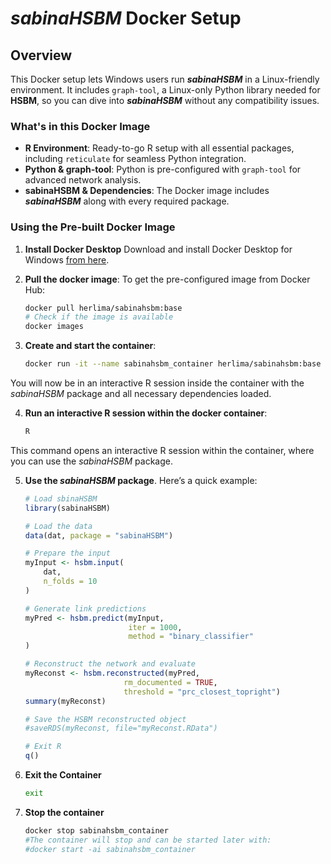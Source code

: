 # *sabinaHSBM* Docker Setup

## Overview

This Docker setup lets Windows users run ***sabinaHSBM*** in a Linux-friendly environment. It includes `graph-tool`, a Linux-only Python library needed for **HSBM**, so you can dive into ***sabinaHSBM*** without any compatibility issues.

### What's in this Docker Image

- **R Environment**: Ready-to-go R setup with all essential packages, including `reticulate` for seamless Python integration.
- **Python & graph-tool**: Python is pre-configured with `graph-tool` for advanced network analysis.
- **sabinaHSBM & Dependencies**: The Docker image includes ***sabinaHSBM*** along with every required package.


### Using the Pre-built Docker Image

1. **Install Docker Desktop**
Download and install Docker Desktop for Windows [from here](https://www.docker.com/products/docker-desktop).

2. **Pull the docker image**: To get the pre-configured image from Docker Hub:
   ```bash
   docker pull herlima/sabinahsbm:base
   # Check if the image is available
   docker images
   ```
3. **Create and start the container**:
   ```bash
   docker run -it --name sabinahsbm_container herlima/sabinahsbm:base /bin/bash
   ```
You will now be in an interactive R session inside the container with the *sabinaHSBM* package and all necessary dependencies loaded.

4. **Run an interactive R session within the docker container**:
   ```bash
   R
   ```
This command opens an interactive R session within the container, where you can use the *sabinaHSBM* package.

5. **Use the *sabinaHSBM* package**. Here’s a quick example:
   ```r
   # Load sbinaHSBM
   library(sabinaHSBM)

   # Load the data
   data(dat, package = "sabinaHSBM")

   # Prepare the input
   myInput <- hsbm.input(
       dat,
       n_folds = 10
   )

   # Generate link predictions
   myPred <- hsbm.predict(myInput,
                          iter = 1000,
                          method = "binary_classifier"
   )

   # Reconstruct the network and evaluate
   myReconst <- hsbm.reconstructed(myPred,
                         rm_documented = TRUE,
                         threshold = "prc_closest_topright")
   summary(myReconst)

   # Save the HSBM reconstructed object
   #saveRDS(myReconst, file="myReconst.RData")

   # Exit R
   q()
   ```

5. **Exit the Container**
   ```bash
   exit
   ```

6. **Stop the container**
   ```bash
   docker stop sabinahsbm_container
   #The container will stop and can be started later with:
   #docker start -ai sabinahsbm_container
   ```   





